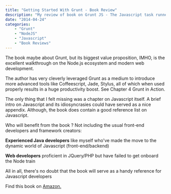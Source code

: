 ```yaml
---
title: "Getting Started With Grunt - Book Review"
description: "My review of book on Grunt JS - The Javascript task runner"
date: "2014-04-24"
categories:
    - "Grunt"
    - "NodeJS"
    - "Javascript"
    - "Book Reviews"
---
```

The book maybe about Grunt, but its biggest value proposition, IMHO, is the
excellent walkthrough on the Node.js ecosystem and modern web development.

The author has very cleverly leveraged Grunt as a medium to introduce more
advanced tools like Coffeescript, Jade, Stylus, all of which when used
properly results in a huge productivity boost. See Chapter 4 Grunt in Action.

The only thing that I felt missing was a chapter on Javascript itself.
A brief intro on Javascript and its idiosyncrasies could have served as a nice
appendix. Although, the book does contain a good reference list on Javascript.

Who will benefit from the book ? Not including the usual front-end developers
and framework creators:

  **Experienced Java developers** like myself who've made the move to the dynamic
world of Javascript (front-end/backend)

  **Web developers** proficient in JQuery/PHP but have failed to get onboard the
Node train

All in all, there's no doubt that the book will serve as a handy reference for
Javascript developers

Find this book on [Amazon.](http://www.amazon.com/Getting-Started-Grunt-JavaScript-Runner/dp/1783980621/ref=cm_rdp_product)
